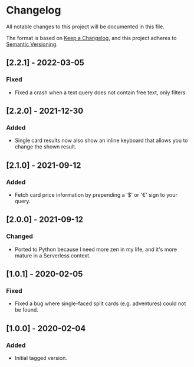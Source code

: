 # Changelog

All notable changes to this project will be documented in this file.

The format is based on [Keep a Changelog](https://keepachangelog.com/en/1.0.0/),
and this project adheres to [Semantic Versioning](https://semver.org/spec/v2.0.0.html).


## [2.2.1] - 2022-03-05

### Fixed

- Fixed a crash when a text query does not contain free text, only filters.


## [2.2.0] - 2021-12-30

### Added

- Single card results now also show an inline keyboard that allows you to change
  the shown result.


## [2.1.0] - 2021-09-12

### Added

- Fetch card price information by prepending a '$' or '€' sign to your query.


## [2.0.0] - 2021-09-12

### Changed

- Ported to Python because I need more zen in my life, and it's more mature in
  a Serverless context.


## [1.0.1] - 2020-02-05

### Fixed

- Fixed a bug where single-faced split cards (e.g. adventures) could not be found.


## [1.0.0] - 2020-02-04

### Added

- Initial tagged version.
